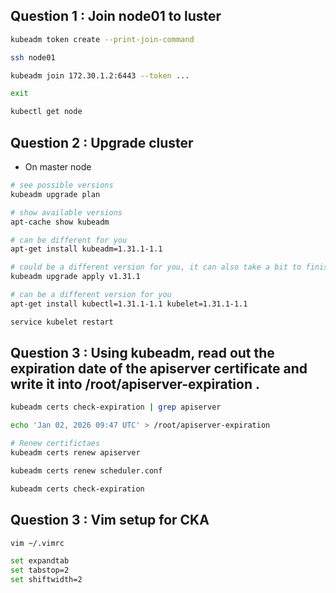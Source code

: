 ## Question 1 : Join node01 to luster

```bash
kubeadm token create --print-join-command

ssh node01

kubeadm join 172.30.1.2:6443 --token ...

exit

kubectl get node
```

## Question 2 : Upgrade cluster

- On master node

```bash
# see possible versions
kubeadm upgrade plan

# show available versions
apt-cache show kubeadm

# can be different for you
apt-get install kubeadm=1.31.1-1.1

# could be a different version for you, it can also take a bit to finish!
kubeadm upgrade apply v1.31.1

# can be a different version for you
apt-get install kubectl=1.31.1-1.1 kubelet=1.31.1-1.1

service kubelet restart
```

## Question 3 : Using kubeadm, read out the expiration date of the apiserver certificate and write it into /root/apiserver-expiration .

```bash
kubeadm certs check-expiration | grep apiserver

echo 'Jan 02, 2026 09:47 UTC' > /root/apiserver-expiration

# Renew certifictaes
kubeadm certs renew apiserver

kubeadm certs renew scheduler.conf

kubeadm certs check-expiration 
```

## Question 3 : Vim setup for CKA
```bash
vim ~/.vimrc

set expandtab
set tabstop=2
set shiftwidth=2
```